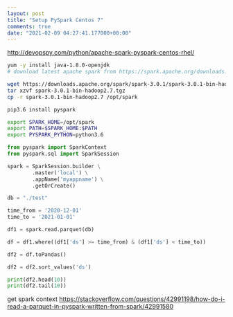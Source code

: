 ```yaml
---
layout: post
title: "Setup PySpark Centos 7"
comments: true
date: "2021-02-09 04:27:41.177000+00:00"
---
```



http://devopspy.com/python/apache-spark-pyspark-centos-rhel/

```bash
yum -y install java-1.8.0-openjdk
# download latest apache spark from https://spark.apache.org/downloads.html

wget https://downloads.apache.org/spark/spark-3.0.1/spark-3.0.1-bin-hadoop2.7.tgz
tar xzvf spark-3.0.1-bin-hadoop2.7.tgz
cp -r spark-3.0.1-bin-hadoop2.7 /opt/spark

pip3.6 install pyspark

export SPARK_HOME=/opt/spark
export PATH=$SPARK_HOME:$PATH
export PYSPARK_PYTHON=python3.6
```

```python
from pyspark import SparkContext
from pyspark.sql import SparkSession

spark = SparkSession.builder \
        .master('local') \
        .appName('myappname') \
        .getOrCreate()

db = "./test"

time_from = '2020-12-01'
time_to = '2021-01-01'

df1 = spark.read.parquet(db)

df = df1.where((df1['ds'] >= time_from) & (df1['ds'] < time_to))

df2 = df.toPandas()

df2 = df2.sort_values('ds')

print(df2.head(10))
print(df2.tail(10))
```


get spark context
https://stackoverflow.com/questions/42991198/how-do-i-read-a-parquet-in-pyspark-written-from-spark/42991580